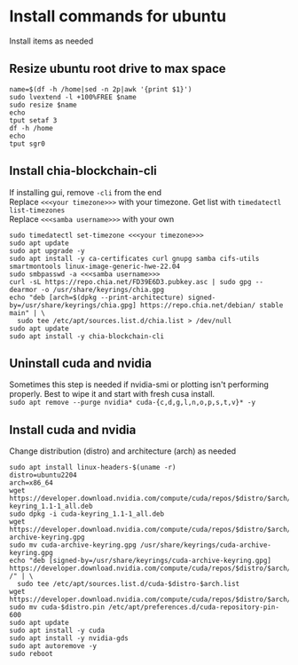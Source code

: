 # Install commands for ubuntu  
Install items as needed
## Resize ubuntu root drive to max space  
```
name=$(df -h /home|sed -n 2p|awk '{print $1}')
sudo lvextend -l +100%FREE $name
sudo resize $name
echo
tput setaf 3
df -h /home
echo
tput sgr0
```  

## Install chia-blockchain-cli  
If installing gui, remove `-cli` from the end  
Replace `<<<your timezone>>>` with your timezone. Get list with `timedatectl list-timezones`  
Replace `<<<samba username>>>` with your own  
```
sudo timedatectl set-timezone <<<your timezone>>>
sudo apt update
sudo apt upgrade -y
sudo apt install -y ca-certificates curl gnupg samba cifs-utils smartmontools linux-image-generic-hwe-22.04
sudo smbpasswd -a <<<samba username>>>
curl -sL https://repo.chia.net/FD39E6D3.pubkey.asc | sudo gpg --dearmor -o /usr/share/keyrings/chia.gpg
echo "deb [arch=$(dpkg --print-architecture) signed-by=/usr/share/keyrings/chia.gpg] https://repo.chia.net/debian/ stable main" | \
  sudo tee /etc/apt/sources.list.d/chia.list > /dev/null
sudo apt update
sudo apt install -y chia-blockchain-cli
```  

## Uninstall cuda and nvidia  
Sometimes this step is needed if nvidia-smi or plotting isn't performing properly. Best to wipe it and start with fresh cusa install.  
`sudo apt remove --purge nvidia* cuda-{c,d,g,l,n,o,p,s,t,v}* -y`  

## Install cuda and nvidia  
Change distribution (distro) and architecture (arch) as needed  
```
sudo apt install linux-headers-$(uname -r)
distro=ubuntu2204
arch=x86_64
wget https://developer.download.nvidia.com/compute/cuda/repos/$distro/$arch/cuda-keyring_1.1-1_all.deb
sudo dpkg -i cuda-keyring_1.1-1_all.deb
wget https://developer.download.nvidia.com/compute/cuda/repos/$distro/$arch/cuda-archive-keyring.gpg
sudo mv cuda-archive-keyring.gpg /usr/share/keyrings/cuda-archive-keyring.gpg
echo "deb [signed-by=/usr/share/keyrings/cuda-archive-keyring.gpg] https://developer.download.nvidia.com/compute/cuda/repos/$distro/$arch/ /" | \
  sudo tee /etc/apt/sources.list.d/cuda-$distro-$arch.list
wget https://developer.download.nvidia.com/compute/cuda/repos/$distro/$arch/cuda-$distro.pin
sudo mv cuda-$distro.pin /etc/apt/preferences.d/cuda-repository-pin-600
sudo apt update
sudo apt install -y cuda
sudo apt install -y nvidia-gds
sudo apt autoremove -y
sudo reboot
```  
